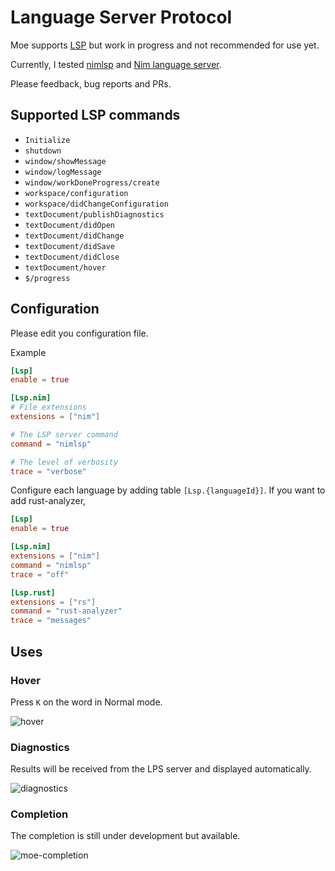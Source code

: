 # Language Server Protocol

Moe supports [LSP](https://microsoft.github.io/language-server-protocol/) but work in progress and not recommended for use yet.

Currently, I tested [nimlsp](https://github.com/PMunch/nimlsp) and [Nim language server](https://github.com/nim-lang/langserver).

Please feedback, bug reports and PRs.

## Supported LSP commands

- `Initialize`
- `shutdown`
- `window/showMessage`
- `window/logMessage`
- `window/workDoneProgress/create`
- `workspace/configuration`
- `workspace/didChangeConfiguration`
- `textDocument/publishDiagnostics`
- `textDocument/didOpen`
- `textDocument/didChange`
- `textDocument/didSave`
- `textDocument/didClose`
- `textDocument/hover`
- `$/progress`

## Configuration

Please edit you configuration file.

Example
```toml
[Lsp]
enable = true

[Lsp.nim]
# File extensions
extensions = ["nim"]

# The LSP server command
command = "nimlsp"

# The level of verbosity 
trace = "verbose"
```

Configure each language by adding table `[Lsp.{languageId}]`.
If you want to add rust-analyzer,
```toml
[Lsp]
enable = true

[Lsp.nim]
extensions = ["nim"]
command = "nimlsp"
trace = "off"

[Lsp.rust]
extensions = ["rs"]
command = "rust-analyzer"
trace = "messages"
```

## Uses

### Hover

Press `K` on the word in Normal mode.

![hover](https://github.com/fox0430/moe/assets/15966436/9e1f78d7-c52d-4bf7-bb51-7d86659ffeb5)

### Diagnostics

Results will be received from the LPS server and displayed automatically.

![diagnostics](https://github.com/fox0430/moe/assets/15966436/3cc99b32-c53a-4878-846d-8fd44b4a6fb2)

### Completion

The completion is still under development but available.

![moe-completion](https://github.com/fox0430/moe/assets/15966436/c1788c00-45f9-4c45-b80f-ebe00638d91d)
